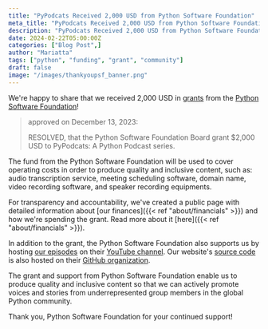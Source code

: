 ```yaml
---
title: "PyPodcats Received 2,000 USD from Python Software Foundation"
meta_title: "PyPodcats Received 2,000 USD from Python Software Foundation"
description: "PyPodcats Received 2,000 USD from Python Software Foundation"
date: 2024-02-22T05:00:00Z
categories: ["Blog Post",]
author: "Mariatta"
tags: ["python", "funding", "grant", "community"]
draft: false
image: "/images/thankyoupsf_banner.png"
---
```


We're happy to share that we received 2,000 USD in [grants](https://www.python.org/psf/grants/) from the [Python Software Foundation](https://python.org/psf-landing)!

> approved on December 13, 2023:
> 
> RESOLVED, that the Python Software Foundation Board grant $2,000 USD to PyPodcats: A Python Podcast series.

The fund from the Python Software Foundation will be used to cover operating costs in order to produce quality
and inclusive content, such as: audio transcription service, meeting scheduling software, domain name, video recording software,
and speaker recording equipments.

For transparency and accountability, we've created a public page with detailed information about [our finances]({{< ref "about/financials" >}}) and
how we're spending the grant. Read more about it [here]({{< ref "about/financials" >}}).

In addition to the grant, the Python Software Foundation also supports us by hosting [our episodes](https://www.youtube.com/watch?v=2Ujd1p6NuN4&list=PLFIcqSiijitiLEA3qxumx_ba2LNdd_sgs)
on their [YouTube channel](https://www.youtube.com/@thepsf). Our website's [source code](https://github.com/psf/the-invisibles) is also hosted on their [GitHub organization](https://github.com/psf).

The grant and support from Python Software Foundation enable us to produce quality and inclusive content so that we can
actively promote voices and stories from underrepresented group members in the global Python community.

Thank you, Python Software Foundation for your continued support!

